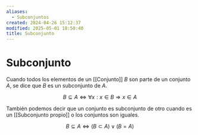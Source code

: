 ```yaml
---
aliases:
  - Subconjuntos
created: 2024-04-26 15:12:37
modified: 2025-05-01 18:50:40
title: Subconjunto
---
```


# Subconjunto

Cuando todos los elementos de un [[Conjunto]] $B$ son parte de un conjunto $A$, se dice que $B$ es un subconjunto de $A$.

$$
B \subseteq A
\Leftrightarrow
\forall x: x \in B \Rightarrow x \in A
$$

También podemos decir que un conjunto es subconjunto de otro cuando es un [[Subconjunto propio]] o los conjuntos son iguales.

$$
B \subseteq A
\Leftrightarrow
(B \subset A) \lor (B = A)
$$
